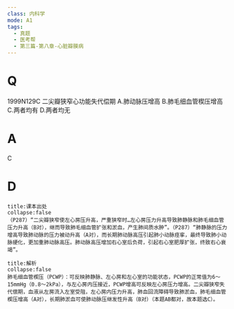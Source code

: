 ```yaml
---
class: 内科学
mode: A1
tags:
  - 真题
  - 医考帮
  - 第三篇-第八章-心脏瓣膜病
---
```


# Q
1999N129C 二尖瓣狭窄心功能失代偿期
A.肺动脉压增高
B.肺毛细血管楔压增高
C.两者均有
D.两者均无

# A
C
# D
```ad-note
title:课本出处
collapse:false
（P287）“二尖瓣狭窄使左心房压升高，严重狭窄时…左心房压力升高导致肺静脉和肺毛细血管压力升高（B对），继而导致肺毛细血管扩张和淤血，产生肺间质水肿”。（P287）“肺静脉的压力增高导致肺动脉的压力被动升高（A对），而长期肺动脉高压引起肺小动脉痉挛，最终导致肺小动脉硬化，更加重肺动脉高压。肺动脉高压增加右心室后负荷，引起右心室肥厚扩张，终致右心衰竭”。
```

```ad-summary
title:解析
collapse:false
肺毛细血管楔压（PCWP）：可反映肺静脉、左心房和左心室的功能状态，PCWP的正常值为6～15mmHg（0.8～2kPa），与左心房内压接近，PCWP增高可反映左心房压力增高。二尖瓣狭窄失代偿期，血液从左房流入左室受阻，左心房内压力升高，肺血回流障碍导致肺淤血，肺毛细血管楔压增高（A对），长期肺淤血可使肺动脉压继发性升高（B对）（本题AB都对，故本题选C）。
```

